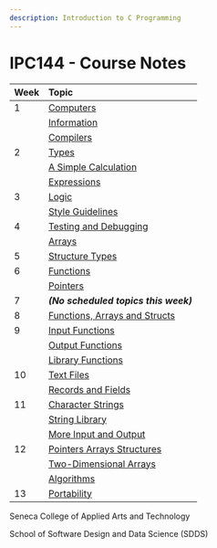 ```yaml
---
description: Introduction to C Programming
---
```


# IPC144 - Course Notes

| Week | Topic |
| :--- | :--- |
| 1 | [Computers](part-a-introduction/computers.md) |
|  | [Information](part-a-introduction/information.md) |
|  | [Compilers](part-a-introduction/compilers.md) |
| 2 | [Types](computations/types.md) |
|  | [A Simple Calculation](computations/a-simple-calculation.md) |
|  | [Expressions](computations/expressions.md) |
| 3 | [Logic](computations/logic.md) |
|  | [Style Guidelines](computations/style-guidelines.md) |
| 4 | [Testing and Debugging](computations/testing-and-debugging.md) |
|  | [Arrays](data-structures/arrays.md) |
| 5 | [Structure Types](data-structures/structures.md) |
| 6 | [Functions](modularity/functions.md) |
|  | [Pointers](modularity/pointers.md) |
| 7 | _**\(No scheduled topics this week\)**_ |
| 8 | [Functions, Arrays and Structs](modularity/functions-arrays-and-structs.md) |
| 9 | [Input Functions](modularity/input-functions.md) |
|  | [Output Functions](modularity/output-functions.md) |
|  | [Library Functions](modularity/library-functions.md) |
| 10 | [Text Files](secondary-storage/text-files.md) |
|  | [Records and Fields](secondary-storage/records-and-files.md) |
| 11 | [Character Strings](refinements/character-strings.md) |
|  | [String Library](refinements/string-library.md) |
|  | [More Input and Output](refinements/more-input-and-output.md) |
| 12 | [Pointers Arrays Structures](refinements/pointers-arrays-and-structs.md) |
|  | [Two-Dimensional Arrays](refinements/two-dimensional-arrays.md) |
|  | [Algorithms](refinements/algorithms.md) |
| 13 | [Portability](refinements/portability.md) |

Seneca College of Applied Arts and Technology

School of Software Design and Data Science \(SDDS\)

